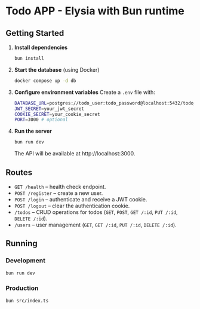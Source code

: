 # Todo APP - Elysia with Bun runtime

## Getting Started
1. **Install dependencies**
   ```bash
   bun install
   ```
2. **Start the database** (using Docker)
   ```bash
   docker compose up -d db
   ```
3. **Configure environment variables**
   Create a `.env` file with:
   ```bash
   DATABASE_URL=postgres://todo_user:todo_password@localhost:5432/todo_db
   JWT_SECRET=your_jwt_secret
   COOKIE_SECRET=your_cookie_secret
   PORT=3000 # optional
   ```
4. **Run the server**
   ```bash
   bun run dev
   ```
   The API will be available at http://localhost:3000.

## Routes
- `GET /health` – health check endpoint.
- `POST /register` – create a new user.
- `POST /login` – authenticate and receive a JWT cookie.
- `POST /logout` – clear the authentication cookie.
- `/todos` – CRUD operations for todos (`GET`, `POST`, `GET /:id`, `PUT /:id`, `DELETE /:id`).
- `/users` – user management (`GET`, `GET /:id`, `PUT /:id`, `DELETE /:id`).

## Running
### Development
```bash
bun run dev
```

### Production
```bash
bun src/index.ts
```

